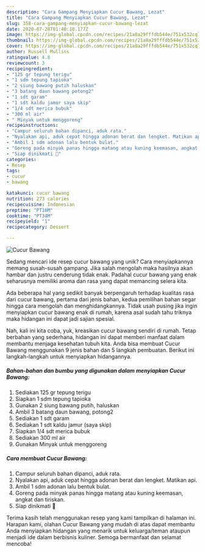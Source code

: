 ```yaml
---
description: "Cara Gampang Menyiapkan Cucur Bawang, Lezat"
title: "Cara Gampang Menyiapkan Cucur Bawang, Lezat"
slug: 358-cara-gampang-menyiapkan-cucur-bawang-lezat
date: 2020-07-28T01:40:18.177Z
image: https://img-global.cpcdn.com/recipes/21a8a29fffdb544e/751x532cq70/cucur-bawang-foto-resep-utama.jpg
thumbnail: https://img-global.cpcdn.com/recipes/21a8a29fffdb544e/751x532cq70/cucur-bawang-foto-resep-utama.jpg
cover: https://img-global.cpcdn.com/recipes/21a8a29fffdb544e/751x532cq70/cucur-bawang-foto-resep-utama.jpg
author: Russell Mullins
ratingvalue: 4.8
reviewcount: 3
recipeingredient:
- "125 gr tepung terigu"
- "1 sdm tepung tapioka"
- "2 siung bawang putih haluskan"
- "3 batang daun bawang potong2"
- "1 sdt garam"
- "1 sdt kaldu jamur saya skip"
- "1/4 sdt merica bubuk"
- "300 ml air"
- " Minyak untuk menggoreng"
recipeinstructions:
- "Campur seluruh bahan dipanci, aduk rata."
- "Nyalakan api, aduk cepat hingga adonan berat dan lengket. Matikan api."
- "Ambil 1 sdm adonan lalu bentuk bulat."
- "Goreng pada minyak panas hingga matang atau kuning keemasan, angkat dan tiriskan."
- "Siap dinikmati 🙂"
categories:
- Resep
tags:
- cucur
- bawang

katakunci: cucur bawang 
nutrition: 273 calories
recipecuisine: Indonesian
preptime: "PT16M"
cooktime: "PT34M"
recipeyield: "1"
recipecategory: Dessert

---
```



![Cucur Bawang](https://img-global.cpcdn.com/recipes/21a8a29fffdb544e/751x532cq70/cucur-bawang-foto-resep-utama.jpg)

Sedang mencari ide resep cucur bawang yang unik? Cara menyiapkannya memang susah-susah gampang. Jika salah mengolah maka hasilnya akan hambar dan justru cenderung tidak enak. Padahal cucur bawang yang enak seharusnya memiliki aroma dan rasa yang dapat memancing selera kita.



Ada beberapa hal yang sedikit banyak berpengaruh terhadap kualitas rasa dari cucur bawang, pertama dari jenis bahan, kedua pemilihan bahan segar hingga cara mengolah dan menghidangkannya. Tidak usah pusing jika ingin menyiapkan cucur bawang enak di rumah, karena asal sudah tahu triknya maka hidangan ini dapat jadi sajian spesial.


Nah, kali ini kita coba, yuk, kreasikan cucur bawang sendiri di rumah. Tetap berbahan yang sederhana, hidangan ini dapat memberi manfaat dalam membantu menjaga kesehatan tubuh kita. Anda bisa membuat Cucur Bawang menggunakan 9 jenis bahan dan 5 langkah pembuatan. Berikut ini langkah-langkah untuk menyiapkan hidangannya.

<!--inarticleads1-->

##### Bahan-bahan dan bumbu yang digunakan dalam menyiapkan Cucur Bawang:

1. Sediakan 125 gr tepung terigu
1. Siapkan 1 sdm tepung tapioka
1. Gunakan 2 siung bawang putih, haluskan
1. Ambil 3 batang daun bawang, potong2
1. Sediakan 1 sdt garam
1. Sediakan 1 sdt kaldu jamur (saya skip)
1. Siapkan 1/4 sdt merica bubuk
1. Sediakan 300 ml air
1. Gunakan  Minyak untuk menggoreng




<!--inarticleads2-->

##### Cara membuat Cucur Bawang:

1. Campur seluruh bahan dipanci, aduk rata.
1. Nyalakan api, aduk cepat hingga adonan berat dan lengket. Matikan api.
1. Ambil 1 sdm adonan lalu bentuk bulat.
1. Goreng pada minyak panas hingga matang atau kuning keemasan, angkat dan tiriskan.
1. Siap dinikmati 🙂




Terima kasih telah menggunakan resep yang kami tampilkan di halaman ini. Harapan kami, olahan Cucur Bawang yang mudah di atas dapat membantu Anda menyiapkan hidangan yang menarik untuk keluarga/teman ataupun menjadi ide dalam berbisnis kuliner. Semoga bermanfaat dan selamat mencoba!
